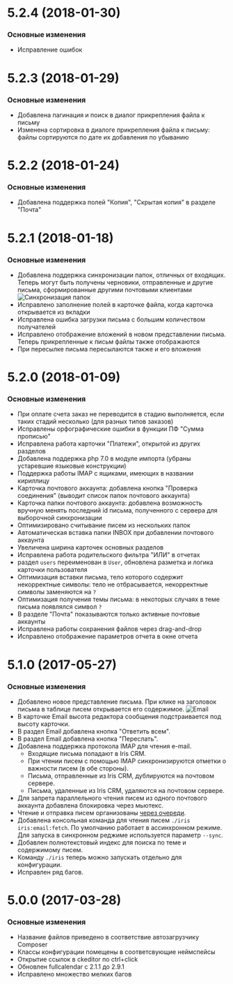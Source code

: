 <a name="5.2.4"></a>
# 5.2.4 (2018-01-30)

### Основные изменения
*  Исправление ошибок


<a name="5.2.3"></a>
# 5.2.3 (2018-01-29)

### Основные изменения
*  Добавлена пагинация и поиск в диалог прикрепления файла к письму
*  Изменена сортировка в диалоге прикрепления файла к письму: файлы сортируются по дате их добавления по убыванию


<a name="5.2.2"></a>
# 5.2.2 (2018-01-24)

### Основные изменения
*  Добавлена поддержка полей "Копия", "Скрытая копия" в разделе "Почта"


<a name="5.2.1"></a>
# 5.2.1 (2018-01-18)

### Основные изменения
*  Добавлена поддержка синхронизации папок, отличных от входящих. Теперь могут быть получены черновики, отправленные и другие письма, сформированные другими почтовыми клиентами
   ![Синхронизация папок](http://storage9.static.itmages.com/i/18/0118/h_1516294859_2364936_2d87bd9a64.png)
*  Исправлено заполнение полей в карточке файла, когда карточка открывается из вкладки
*  Исправлена ошибка загрузки письма с большим количеством получателей
*  Исправлено отображение вложений в новом представлении письма. Теперь прикрепленные к письм файлы также отображаются
*  При пересылке письма пересылаются также и его вложения


<a name="5.2.0"></a>
# 5.2.0 (2018-01-09)

### Основные изменения
*  При оплате счета заказ не переводится в стадию выполняется, если таких стадий несколько (для разных типов заказов) 
*  Исправлены орфографические ошибки в функции ПФ "Сумма прописью"
*  Исправлена работа карточки "Платежи", открытой из других разделов
*  Добавлена поддержка php 7.0 в модуле импорта (убраны устаревшие языковые конструкции)
*  Поддержка работы IMAP с ящиками, имеющих в названии кириллицу
*  Карточка почтового аккаунта: добавлена кнопка "Проверка соединения" (выводит список папок почтового аккаунта)
*  Карточка папки почтового аккаунта: добавлена возможность вручную менять последний id письма, полученного с сервера для выборочной синхронизации
*  Оптимизировано считывание писем из нескольких папок
*  Автоматическая вставка папки INBOX при добавлении почтового аккаунта
*  Увеличена ширина карточек основных разделов
*  Исправлена работа родительского фильтра "ИЛИ" в отчетах
*  раздел `users` переименован в `User`, обновлена разметка и логика карточки пользователя
*  Оптимизация вставки письма, тело которого содержит некорректные символы: тело не отбрасывается, некорректные символы заменяются на `?`
*  Оптимизация получения темы письма: в некоторых случаях в теме письма появлялся символ `?`
*  В разделе "Почта" показываются только активные почтовые аккаунты
*  Исправлена работы сохранения файлов через drag-and-drop
*  Исправлено отображение параметров отчета в окне отчета


<a name="5.1.0"></a>
# 5.1.0 (2017-05-27)

### Основные изменения
*   Добавлено новое представление письма. При клике на заголовок письма
    в таблице писем открывается его содержимое.
    ![Email](http://storage5.static.itmages.com/i/17/0527/h_1495914185_9554958_9df0281920.png "Email")
*   В карточке Email высота редактора сообщения подстраивается под высоту карточки.
*   В раздел Email добавлена кнопка "Ответить всем".
*   В раздел Email добавлена кнопка "Переслать".
*   Добавлена поддержка протокола IMAP для чтения e-mail.
    *   Входящие письма попадают в Iris CRM.
    *   При чтении писем с помощью IMAP синхронизируются отметки 
        о важности писем (в обе стороны).
    *   Письма, отправленные из Iris CRM, дублируются на почтовом сервере.
    *   Письма, удаленные из Iris CRM, удаляются на почтовом сервере.
*   Для запрета параллельного чтения писем из одного почтового аккаунта
    добавлена блокировка через мьютекс.
*   Чтение и отправка писем организованы [через очереди](https://github.com/IrisCRM/iriscrm-project/blob/master/docs/guides/ru/email.md).
*   Добавлена консольная команда для чтения писем `./iris iris:email:fetch`.
    По умолчанию работает в ассинхронном режиме. 
    Для запуска в синхронном реджиме используется параметр `--sync`.
*   Добавлен полнотекстовый индекс для поиска по теме и содержимому писем.
*   Команду `./iris` теперь можно запускать отдельно для конфигурации.
*   Исправлен ряд багов.


<a name="5.0.0"></a>
# 5.0.0 (2017-03-28)

### Основные изменения
* Название файлов приведено в соответствие автозагрузчику Composer
* Классы конфигурации помещены в соответсвующие неймспейсы
* Открытие ссылок в ckeditor по ctrl+click
* Обновлен fullcalendar с 2.1.1 до 2.9.1
* Исправлено множество мелких багов
